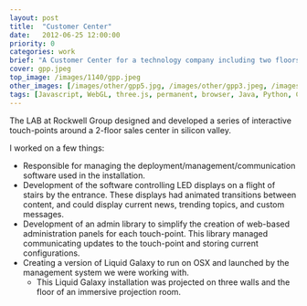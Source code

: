 ```yaml
---
layout: post
title:  "Customer Center"
date:   2012-06-25 12:00:00
priority: 0
categories: work
brief: "A Customer Center for a technology company including two floors and multiple touch points."
cover: gpp.jpeg
top_image: /images/1140/gpp.jpeg
other_images: [/images/other/gpp5.jpg, /images/other/gpp3.jpeg, /images/other/gpp6.JPG, /images/other/gpp2.jpeg]
tags: [Javascript, WebGL, three.js, permanent, browser, Java, Python, Chrome, LED, OSX]
---
```


The LAB at Rockwell Group designed and developed a series of interactive touch-points around a 2-floor sales center in silicon valley.

I worked on a few things:

* Responsible for managing the deployment/management/communication software used in the installation.
* Development of the software controlling LED displays on a flight of stairs by the entrance. These displays had animated transitions between content, and could display current news, trending topics, and custom messages.
* Development of an admin library to simplify the creation of web-based administration panels for each touch-point. This library managed communicating updates to the touch-point and storing current configurations.
* Creating a version of Liquid Galaxy to run on OSX and launched by the management system we were working with. 
    - This Liquid Galaxy installation was projected on three walls and the floor of an immersive projection room.

